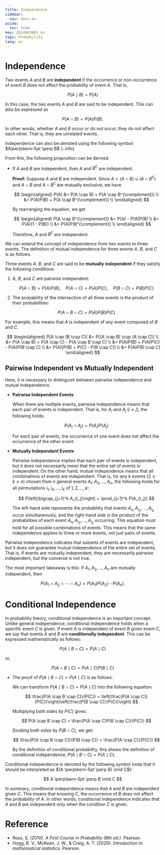 ```yaml
---
title: Independence
sidebar:
  nav: docs-en
aside:
  toc: true
key: 2024063003_en
tags: Probability
lang: en
---
```


# Independence

Two events $A$ and $B$ are **independent** if the occurrence or non-occurrence of event $B$ does not affect the probability of event $A$. That is,

$$
P(A \mid B) = P(A)
$$

In this case, the two events $A$ and $B$ are said to be independent. This can also be expressed as

$$
P(A \cap B) = P(A)P(B).
$$

In other words, whether $A$ and $B$ occur or do not occur, they do not affect each other. That is, they are unrelated events.

Independence can also be denoted using the following symbol: $A\perp\kern-5pt \perp B$
{:.info}

From this, the following proposition can be derived.

- If $A$ and $B$ are independent, then $A$ and $B^{\complement}$ are independent.
  
  **Proof:** Suppose $A$ and $B$ are independent. Since $A = (A \cap B) \cup (A \cap B^{\complement})$ and $A \cap B$ and $A \cap B^{\complement}$ are mutually exclusive, we have
  
  $$
  \begin{aligned}
P(A) &= P(A \cap B) + P(A \cap B^{\complement}) \\
&= P(A)P(B) + P(A \cap B^{\complement}) \\
\end{aligned}
  $$
  
  By rearranging the equation, we get
  
  $$
  \begin{aligned}
P(A \cap B^{\complement}) &= P(A) - P(A)P(B) \\
&= P(A)(1 - P(B)) \\
&= P(A)P(B^{\complement}) \\
\end{aligned}
  $$
  
  Therefore, $A$ and $B^{\complement}$ are independent.

We can extend the concept of independence from two events to three events. The definition of mutual independence for three events $A$, $B$, and $C$ is as follows.

Three events $A$, $B$, and $C$ are said to be **mutually independent** if they satisfy the following conditions:

1. $A$, $B$, and $C$ are pairwise independent:
   
   $$
   P(A \cap B) = P(A)P(B), \quad P(A \cap C) = P(A)P(C), \quad P(B \cap C) = P(B)P(C)
   $$

2. The probability of the intersection of all three events is the product of their probabilities:
   
   $$
   P(A \cap B \cap C) = P(A)P(B)P(C)
   $$

For example, this means that $A$ is independent of any event composed of $B$ and $C$.

$$
\begin{aligned}
P[A \cap (B \cup C)] &= P[(A \cap B) \cup (A \cap C)] \\
&= P(A \cap B) + P(A \cap C) - P(A \cap B \cap C) \\
&= P(A)P(B) + P(A)P(C) - P(A)P(B \cap C) \\
&= P(A)[P(B) + P(C) - P(B \cap C)] \\
&= P(A)P(B \cup C)
\end{aligned}
$$

## Pairwise Independent vs Mutually Independent

Here, it is necessary to distinguish between pairwise independence and mutual independence.

- **Pairwise Independent Events**
  
  When there are multiple events, pairwise independence means that each pair of events is independent. That is, for $A_i$ and $A_j$ ($i \neq j$), the following holds:
  
  $$
  P(A_i \cap A_j) = P(A_i)P(A_j)
  $$
  
  For each pair of events, the occurrence of one event does not affect the occurrence of the other event.

- **Mutually Independent Events**
  
  Pairwise independence implies that each pair of events is independent, but it does not necessarily mean that the entire set of events is independent. On the other hand, mutual independence means that all combinations of events are independent. That is, for any $k$ events ($2 \le k \le n$) chosen from $n$ general events $A_1, A_2, \dots, A_n$, the following holds for all permutations $i_1, i_2, \dots, i_k$ of $1, 2, \dots, k$:
  
  $$
  P\left(\bigcap_{j=1}^k A_{i_j}\right) = \prod_{j=1}^k P(A_{i_j})
  $$
  
  The left-hand side represents the probability that events $A_{i_1}, A_{i_2}, \dots, A_{i_k}$ occur simultaneously, and the right-hand side is the product of the probabilities of each event $A_{i_1}, A_{i_2}, \dots, A_{i_k}$ occurring. This equation must hold for all possible combinations of events. This means that the same independence applies to three or more events, not just pairs of events.

Pairwise independence indicates that subsets of events are independent, but it does not guarantee mutual independence of the entire set of events. That is, if events are mutually independent, they are necessarily pairwise independent, but the converse is not true.

The most important takeaway is this: If $A_1, A_2, \dots, A_n$ are mutually independent, then

$$
P(A_1 \cap A_2 \cap \cdots \cap A_n) = P(A_1)P(A_2) \cdots P(A_n).
$$

# Conditional Independence

In probability theory, conditional independence is an important concept. Unlike general independence, conditional independence holds when a specific event $C$ is given. If event $A$ is independent of event $B$ given event $C$, we say that events $A$ and $B$ are **conditionally independent**. This can be expressed mathematically as follows:

$$
P(A \mid B \cap C) = P(A \mid C)
$$

or,

$$
P(A \cap B \mid C) = P(A \mid C)P(B \mid C)
$$

- The proof of $P(A \mid B \cap C) = P(A \mid C)$ is as follows.
  
  We can transform $P(A \mid B \cap C) = P(A \mid C)$ into the following equation:
  
  $$
  \frac{P(A \cap B \cap C)}{P(C)} = \left(\frac{P(A \cap C)}{P(C)}\right)\left(\frac{P(B \cap C)}{P(C)}\right)
  $$
  
  Multiplying both sides by $P(C)$ gives:
  
  $$
  P(A \cap B \cap C) = \frac{P(A \cap C)P(B \cap C)}{P(C)}
  $$
  
  Dividing both sides by $P(B \cap C)$, we get:
  
  $$
  \frac{P(A \cap B \cap C)}{P(B \cap C)} = \frac{P(A \cap C)}{P(C)}
  $$
  
  By the definition of conditional probability, this shows the definition of conditional independence, $P(A \mid B \cap C) = P(A \mid C)$.

Conditional independence is denoted by the following symbol (note that it should be interpreted as $(A \perp\kern-5pt \perp B) \mid C$):

$$
A \perp\kern-5pt \perp B \mid C
$$

In summary, conditional independence means that $A$ and $B$ are independent given $C$. This means that knowing $C$, the occurrence of $B$ does not affect the probability of $A$. In other words, conditional independence indicates that $A$ and $B$ are independent only when the condition $C$ is given.

# Reference

* Ross, S. (2010). *A First Course in Probability (8th ed.)*. Pearson.
* Hogg, R. V., McKean, J. W., & Craig, A. T. (2020). *Introduction to mathematical statistics*. Pearson. 
